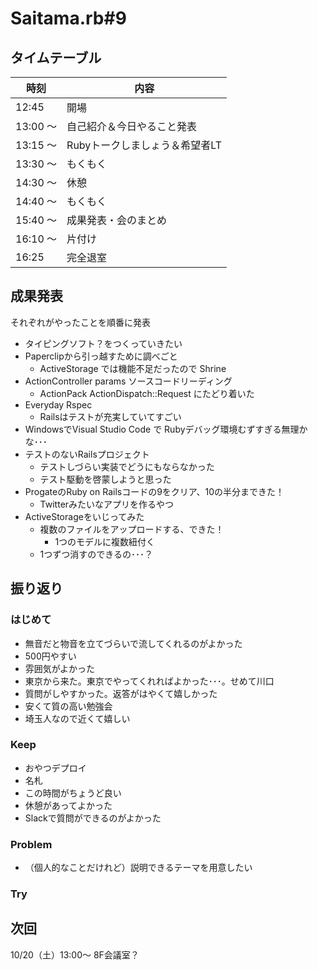 # Saitama.rb#9

## タイムテーブル

| 時刻 | 内容 |
| --- | --- |
| 12:45 | 開場 |
| 13:00 ～  | 自己紹介＆今日やること発表 |
| 13:15 ～ | Rubyトークしましょう＆希望者LT |
| 13:30 ～ | もくもく |
| 14:30 ～ | 休憩 |
| 14:40 ～ | もくもく |
| 15:40 ～ | 成果発表・会のまとめ |
| 16:10 ～ | 片付け |
| 16:25 | 完全退室 |

## 成果発表

それぞれがやったことを順番に発表

- タイピングソフト？をつくっていきたい
- Paperclipから引っ越すために調べごと
  - ActiveStorage では機能不足だったので Shrine
- ActionController params ソースコードリーディング
  - ActionPack ActionDispatch::Request にたどり着いた
- Everyday Rspec
  - Railsはテストが充実していてすごい
- WindowsでVisual Studio Code で Rubyデバッグ環境むずすぎる無理かな･･･
- テストのないRailsプロジェクト
  - テストしづらい実装でどうにもならなかった
  - テスト駆動を啓蒙しようと思った
- ProgateのRuby on Railsコードの9をクリア、10の半分まできた！
  - Twitterみたいなアプリを作るやつ
- ActiveStorageをいじってみた
  - 複数のファイルをアップロードする、できた！
    - 1つのモデルに複数紐付く
  - 1つずつ消すのできるの･･･？

## 振り返り

### はじめて

- 無音だと物音を立てづらいで流してくれるのがよかった
- 500円やすい
- 雰囲気がよかった
- 東京から来た。東京でやってくれればよかった･･･。せめて川口
- 質問がしやすかった。返答がはやくて嬉しかった
- 安くて質の高い勉強会
- 埼玉人なので近くて嬉しい

### Keep

- おやつデプロイ
- 名札
- この時間がちょうど良い
- 休憩があってよかった
- Slackで質問ができるのがよかった

### Problem

- （個人的なことだけれど）説明できるテーマを用意したい

### Try

## 次回

10/20（土）13:00～ 8F会議室？

